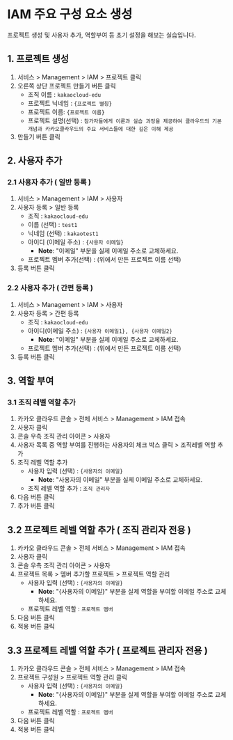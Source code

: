 # IAM 주요 구성 요소 생성

프로젝트 생성 및 사용자 추가, 역할부여 등 초기 설정을 해보는 실습입니다.

## 1. 프로젝트 생성


1. 서비스 > Management > IAM > 프로젝트 클릭
2. 오른쪽 상단 프로젝트 만들기 버튼 클릭
     - 조직 이름 : `kakaocloud-edu`
     - 프로젝트 닉네임 : `{프로젝트 별칭}`
     - 프로젝트 이름: `{프로젝트 이름}`
     - 프로젝트 설명(선택) : `참가자들에게 이론과 실습 과정을 제공하여 클라우드의 기본 개념과 카카오클라우드의 주요 서비스들에 대한 깊은 이해 제공`
3. 만들기 버튼 클릭

## 2. 사용자 추가


### 2.1 사용자 추가 ( 일반 등록 )


1. 서비스 > Management > IAM > 사용자
2. 사용자 등록 > 일반 등록
     - 조직  : `kakaocloud-edu`
     - 이름 (선택) : `test1`
     - 닉네임 (선택) : `kakaotest1`
     - 아이디 (이메일 주소) : `{사용자 이메일}`
          - **Note**: "이메일" 부분을 실제 이메일 주소로 교체하세요.
     - 프로젝트  멤버 추가(선택) : (위에서 만든 프로젝트 이름 선택)
3. 등록 버튼 클릭

### 2.2 사용자 추가 ( 간편 등록 )


1. 서비스 > Management > IAM > 사용자
2. 사용자 등록 > 간편 등록
     - 조직 : `kakaocloud-edu`
     - 아이디(이메일 주소) : `{사용자 이메일1}, {사용자 이메일2}`
          - **Note**: "이메일" 부분을 실제 이메일 주소로 교체하세요.
     - 프로젝트  멤버 추가(선택) : (위에서 만든 프로젝트 이름 선택)
3. 등록 버튼 클릭

## 3. 역할 부여


### 3.1 조직 레벨 역할 추가


1. 카카오 클라우드 콘솔 > 전체 서비스 > Management > IAM 접속 
2. 사용자 클릭
3. 콘솔 우측 조직 관리 아이콘 > 사용자
4. 사용자 목록 중 역할 부여를 진행하는 사용자의 체크 박스 클릭 > 조직레벨 역할 추가
5. 조직 레벨 역할 추가
     - 사용자 입력 (선택) : `{사용자의 이메일}`
          - **Note**: "사용자의 이메일" 부분을 실제 이메일 주소로 교체하세요.
     - 조직 레벨 역할 추가 : `조직 관리자`
6. 다음 버튼 클릭
7. 추가 버튼 클릭

## 3.2 프로젝트 레벨 역할 추가 ( 조직 관리자 전용 )


1. 카카오 클라우드 콘솔 > 전체 서비스 > Management > IAM 접속
2. 사용자 클릭
3. 콘솔 우측 조직 관리 아이콘 > 사용자
4. 프로젝트 목록 > 멤버 추가할 프로젝트 > 프로젝트 역할 관리
     - 사용자 입력 (선택) : `{사용자의 이메일}`
          - **Note**: "{사용자의 이메일}" 부분을 실제 역할을 부여할 이메일 주소로 교체하세요.
     - 프로젝트 레벨 역할 : `프로젝트 멤버`
5. 다음 버튼 클릭
6. 적용 버튼 클릭

## 3.3 프로젝트 레벨 역할 추가 ( 프로젝트 관리자 전용 )


1. 카카오 클라우드 콘솔 > 전체 서비스 > Management > IAM 접속
2. 프로젝트 구성원 > 프로젝트 역할 관리 클릭
     - 사용자 입력 (선택) : `{사용자의 이메일}`
          - **Note**: "{사용자의 이메일}" 부분을 실제 역할을 부여할 이메일 주소로 교체하세요.
     - 프로젝트 레벨 역할 : `프로젝트 멤버`
4. 다음 버튼 클릭
5. 적용 버튼 클릭


